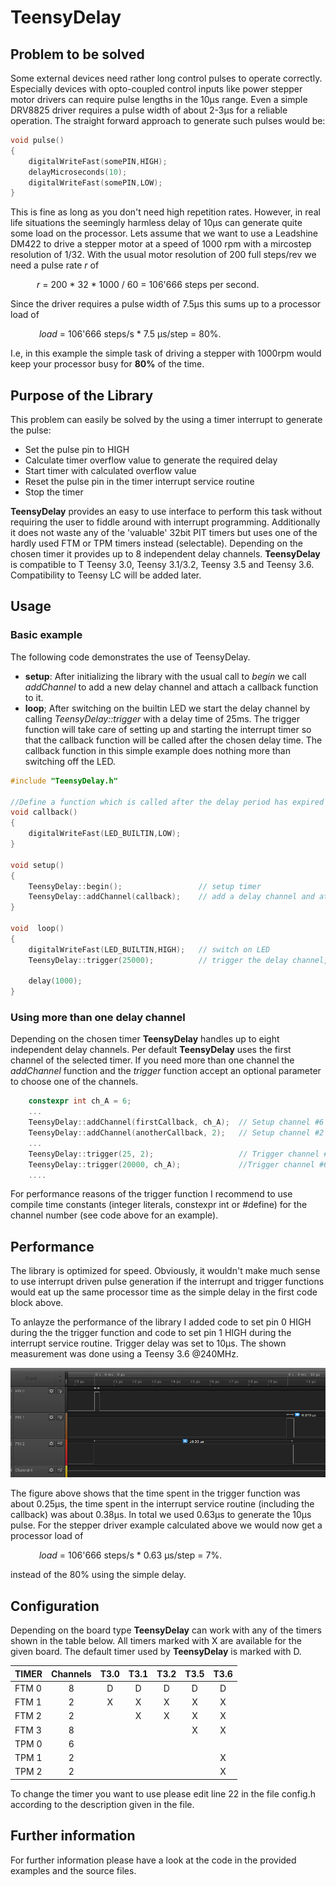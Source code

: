 # TeensyDelay
## Problem to be solved 


Some external devices need rather long control pulses to operate correctly. Especially devices with opto-coupled control inputs like power stepper motor drivers can require pulse lengths in the 10µs range. Even a simple DRV8825 driver requires a pulse width of about 2-3µs for a reliable operation. The straight forward approach to generate such pulses would be:
```c++
void pulse()
{
	digitalWriteFast(somePIN,HIGH);
	delayMicroseconds(10);
	digitalWriteFast(somePIN,LOW);
}
```
This is fine as long as you don't need high repetition rates. However, in real life situations the seemingly harmless delay of 10µs can generate quite some load on the processor. Lets assume that we want to use a Leadshine DM422 to drive a stepper motor at a speed of 1000 rpm with a mircostep resolution of 1/32. With the usual motor resolution of 200 full steps/rev we need a pulse rate *r* of

&emsp;&emsp;&emsp;*r* = 200 * 32 * 1000 / 60 = 106'666  steps per second.

Since the driver requires a pulse width of 7.5µs this sums up to a processor load of

&emsp;&emsp;&emsp; *load* = 106'666 steps/s * 7.5 µs/step = 80%.

I.e, in this example the simple task of driving a stepper with 1000rpm would  keep your processor busy for **80%** of the time. 

## Purpose of the Library
This problem can easily be solved  by the using a timer interrupt to generate the pulse:
- Set the pulse pin to HIGH
- Calculate timer overflow value to generate the required delay 
- Start timer with calculated overflow value
- Reset the pulse pin in the timer interrupt service routine
- Stop the timer

**TeensyDelay** provides an easy to use interface to perform this task without requiring the user to fiddle around with interrupt programming. Additionally it does not waste any of the 'valuable' 32bit PIT timers but uses one of the hardly used FTM or TPM timers instead (selectable). Depending on the chosen timer it provides up to 8 independent delay channels. **TeensyDelay** is compatible to T Teensy 3.0, Teensy 3.1/3.2, Teensy 3.5 and Teensy 3.6. Compatibility to Teensy LC will be added later.

## Usage
###  Basic example
The following code demonstrates the use of TeensyDelay.

- **setup**: After initializing the library with the usual call to *begin*  we call *addChannel* to add a new delay channel and attach a callback function to it. 
- **loop**; After switching on the builtin LED we start the delay channel by calling *TeensyDelay::trigger* with a delay time of 25ms. The trigger function will take care of setting up and starting the interrupt timer so that the callback function will be called after the chosen delay time. The callback function in this simple example does nothing more than switching off the LED.  
```c++
#include "TeensyDelay.h"

//Define a function which is called after the delay period has expired
void callback() 
{
    digitalWriteFast(LED_BUILTIN,LOW);
}

void setup()
{
    TeensyDelay::begin();                 // setup timer
    TeensyDelay::addChannel(callback);    // add a delay channel and attach callback function
}

void  loop()
{
    digitalWriteFast(LED_BUILTIN,HIGH);   // switch on LED
    TeensyDelay::trigger(25000);          // trigger the delay channel, callback will be invoked 25ms after this call
    
    delay(1000);                     
}
```
###  Using more than one delay channel
Depending on the chosen timer **TeensyDelay** handles up to eight independent delay channels. Per default **TeensyDelay** uses the first channel of the selected timer. If you need more than one channel the *addChannel* function and the *trigger* function accept an optional parameter to choose one of the channels. 

```c++
	constexpr int ch_A = 6;
	...
	TeensyDelay::addChannel(firstCallback, ch_A);  // Setup channel #6
	TeensyDelay::addChannel(anotherCallback, 2);   // Setup channel #2
	...
	TeensyDelay::trigger(25, 2);                   // Trigger channel #2, 25µs
	TeensyDelay::trigger(20000, ch_A);             //Trigger channel #6, 20ms
	....
```
For performance reasons of the trigger function I recommend to use compile time constants (integer literals, constexpr int or #define) for the channel number (see code above for an example). 


## Performance
The library is optimized for speed. Obviously, it wouldn't make much sense to use interrupt driven pulse generation if the interrupt and trigger functions would eat up the same processor time as the simple delay in the first code block above.

To anlayze the performance of the library I added code to set pin 0 HIGH during the the trigger function and code to set pin 1 HIGH during the interrupt service routine. Trigger delay was set to 10µs. The shown measurement was done using a Teensy 3.6 @240MHz. 


![Alt text](/media/timing.PNG?raw=true "Logic analyzer trace")

The figure above shows that the time spent in the trigger function was about 0.25µs, the time spent in the interrupt service routine (including the callback) was about 0.38µs. In total we used 0.63µs to generate the 10µs pulse. For the stepper driver example calculated above we would now get a processor load of 
 
 &emsp;&emsp;&emsp; *load* = 106'666 steps/s * 0.63 µs/step = 7%.
 
 instead of the 80% using the simple delay. 
 
## Configuration

Depending on the board type **TeensyDelay** can work with any of the timers shown in the table below.  All timers marked with X are available for the given board. The default timer used by **TeensyDelay**  is marked with D. 

|TIMER |Channels|T3.0|T3.1|T3.2|T3.5|T3.6|                
|------|:------:|:--:|:--:|:--:|:--:|:--:|
|FTM 0 |8       | D  | D  | D  | D  | D  |
|FTM 1 |2       | X  | X  | X  | X  | X  |
|FTM 2 |2       |    | X  | X  | X  | X  |
|FTM 3 |8       |    |    |    | X  | X  |
|TPM 0 |6       |    |    |    |    |    |
|TPM 1 |2       |    |    |    |    | X  |
|TPM 2 |2       |    |    |    |    | X  |

To change the timer you want to use please edit line 22 in the file config.h according to the description given in the file. 

 ## Further information 
 For further information please have a look at the code in the provided examples and the source files. 

[//]: ----------------------------------------
   [PJRC]: <https://www.pjrc.com/teensy/pinout.html>

